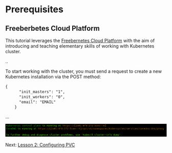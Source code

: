 # Prerequisites

## Freeberbetes Cloud Platform

This tutorial leverages the [Freebernetes Cloud Platform](https://localhostm/) with the aim of introducing and teaching elementary skills of working with Kubernetes cluster.

..

To start working with the cluster, you must send a request to create a new Kubernetes installation via the POST method:

```
{
      "init_masters": "1",
      "init_workers": "0",
      "email": "EMAIL"
    }
```

...


![cluster-info screenshot](images/cluster-info.png)


Next: [Lesson 2: Configuring PVC](02-configuring-pvc.md)
